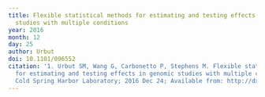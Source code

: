 ```yaml
---
title: Flexible statistical methods for estimating and testing effects in genomic
  studies with multiple conditions
year: 2016
month: 12
day: 25
author: Urbut
doi: 10.1101/096552
citation: '1. Urbut SM, Wang G, Carbonetto P, Stephens M. Flexible statistical methods
  for estimating and testing effects in genomic studies with multiple conditions.
  Cold Spring Harbor Laboratory; 2016 Dec 24; Available from: http://dx.doi.org/10.1101/096552'
---
```



